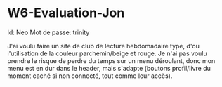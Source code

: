 # W6-Evaluation-Jon
Id: Neo
Mot de passe: trinity

J'ai voulu faire un site de club de lecture hebdomadaire type, d'ou l'utilisation de la couleur parchemin/beige et rouge.
Je n'ai pas voulu prendre le risque de perdre du temps sur un menu déroulant, donc mon menu est en dur dans le header, mais s'adapte
(boutons profil/livre du moment caché si non connecté, tout comme leur accès).
